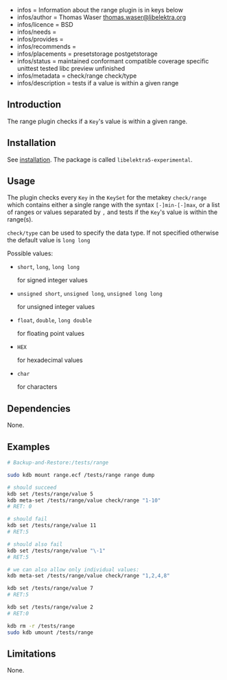 - infos = Information about the range plugin is in keys below
- infos/author = Thomas Waser <thomas.waser@libelektra.org>
- infos/licence = BSD
- infos/needs =
- infos/provides =
- infos/recommends =
- infos/placements = presetstorage postgetstorage
- infos/status = maintained conformant compatible coverage specific unittest tested libc preview unfinished
- infos/metadata = check/range check/type
- infos/description = tests if a value is within a given range

## Introduction

The range plugin checks if a `Key`'s value is within a given range.

## Installation

See [installation](/doc/INSTALL.md).
The package is called `libelektra5-experimental`.

## Usage

The plugin checks every `Key` in the `KeySet` for the metakey `check/range` which contains either a single range with the syntax `[-]min-[-]max`, or a list of ranges or values separated by `,` and tests if the `Key`'s value is within the range(s).

`check/type` can be used to specify the data type. If not specified otherwise the default value is `long long`

Possible values:

- `short`, `long`, `long long`

  for signed integer values

- `unsigned short`, `unsigned long`, `unsigned long long`

  for unsigned integer values

- `float`, `double`, `long double`

  for floating point values

- `HEX`

  for hexadecimal values

- `char`

  for characters

## Dependencies

None.

## Examples

```sh
# Backup-and-Restore:/tests/range

sudo kdb mount range.ecf /tests/range range dump

# should succeed
kdb set /tests/range/value 5
kdb meta-set /tests/range/value check/range "1-10"
# RET: 0

# should fail
kdb set /tests/range/value 11
# RET:5

# should also fail
kdb set /tests/range/value "\-1"
# RET:5

# we can also allow only individual values:
kdb meta-set /tests/range/value check/range "1,2,4,8"

kdb set /tests/range/value 7
# RET:5

kdb set /tests/range/value 2
# RET:0

kdb rm -r /tests/range
sudo kdb umount /tests/range
```

## Limitations

None.

